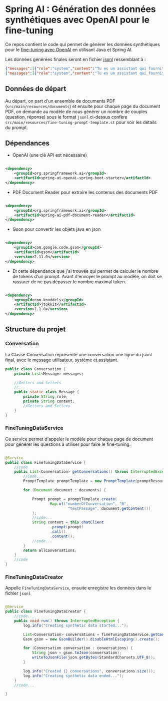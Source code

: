 # Spring AI : Génération des données synthétiques avec OpenAI pour le fine-tuning

Ce repos contient le code qui permet de générer les données synthétiques pour
le [fine-tuning avec OpenAI](https://platform.openai.com/docs/guides/fine-tuning) en utilisant Java et Spring AI.

Les données générées finales seront en fichier [jsonl](https://jsonlines.org/) ressemblant à :
````json lines
{"messages":[{"role":"system","content":"Tu es un assistant qui fournit des informations concises et précises sur\nla compagnie aérienne Fly Intelligent en fonction des requêtes des utilisateurs\n"},{"role":"user","content":"Quelle est la vision de Fly Intelligent pour l'avenir de l'aviation ?"},{"role":"assistant","content":"La vision de Fly Intelligent est de redéfinir l'avenir de l'aviation en intégrant des pratiques durables à tous les niveaux de ses opérations."}]}
{"messages":[{"role":"system","content":"Tu es un assistant qui fournit des informations concises et précises sur\nla compagnie aérienne Fly Intelligent en fonction des requêtes des utilisateurs\n"},{"role":"user","content":"Pourquoi les voyageurs devraient-ils choisir Fly Intelligent ?"},{"role":"assistant","content":"En choisissant Fly Intelligent, les voyageurs peuvent profiter d'une expérience de vol confortable et moderne tout en contribuant à un monde plus durable."}]}
````

## Données de départ

Au départ, on part d'un ensemble de documents PDF (`src/main/resources/documents`) et ensuite pour chaque page du
document PDF, on demande au modèle de
nous générer un nombre de couples (question, réponse) sous le format `jsonl` ci-dessus
confère `src/main/resources/fine-tuning-prompt-template.st` pour voir les détails du prompt.

## Dépendances

* OpenAI (une clé API est nécessaire)

````xml

<dependency>
    <groupId>org.springframework.ai</groupId>
    <artifactId>spring-ai-openai-spring-boot-starter</artifactId>
</dependency>
````

* PDF Document Reader pour extraire les contenus des documents PDF

````xml

<dependency>
    <groupId>org.springframework.ai</groupId>
    <artifactId>spring-ai-pdf-document-reader</artifactId>
</dependency>
````

* Gson pour convertir les objets java en json

````xml

<dependency>
    <groupId>com.google.code.gson</groupId>
    <artifactId>gson</artifactId>
    <version>2.11.0</version>
</dependency>
````

* Et cette dépendance que j'ai trouvée qui permet de calculer le nombre de tokens d'un prompt. Avant d'envoyer le prompt
  au
  modèle, on doit se rassurer de ne pas dépasser le nombre maximal token.

````xml

<dependency>
    <groupId>com.knuddels</groupId>
    <artifactId>jtokkit</artifactId>
    <version>1.1.0</version>
</dependency>
````

## Structure du projet

### Conversation

La Classe Conversation représente une conversation une ligne du jsonl final, avec le message utilisateur, système et
assistant.

````java
public class Conversation {
    private List<Message> messages;

    //Getters and Setters
    //...
    public static class Message {
        private String role;
        private String content;
        //Getters and Setters
    }
}
````

### FineTuningDataService

Ce service permet d'appeler le modèle pour chaque page de document pour générer les questions à utiliser pour faire le
fine-tuning.

````java

@Service
public class FineTuningDataService {
    //code
    public List<Conversation> getConversations() throws InterruptedException {
        //Code...
        PromptTemplate promptTemplate = new PromptTemplate(promptResource);

        for (Document document : documents) {

            Prompt prompt = promptTemplate.create(
                    Map.of("numberOfConversation", "6",
                            "textPassage", document.getContent())
            );
            //code...
            String content = this.chatClient
                    .prompt(prompt)
                    .call()
                    .content();
            //code...        
        }
        return allConversations;
    }
    //code
}
````

### FineTuningDataCreator

Appelle `FineTuningDataService`, ensuite enregistre les données dans le fichier `jsonl`

````java

@Service
public class FineTuningDataCreator {
    //code...
    public void run() throws InterruptedException {
        log.info("Creating synthetic data started...");

        List<Conversation> conversations = fineTuningDataService.getConversations();
        Gson gson = new GsonBuilder().disableHtmlEscaping().create();

        for (Conversation conversation : conversations) {
            String json = gson.toJson(conversation);
            writeToJsonFile(json.getBytes(StandardCharsets.UTF_8));
        }

        log.info("Created {} conversations", conversations.size());
        log.info("Creating synthetic data ended...");
    }
    //code...

}

````